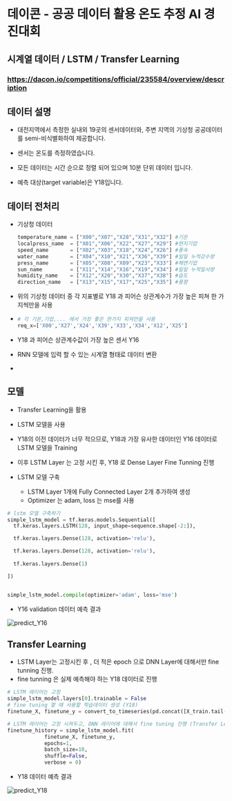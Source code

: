 # 데이콘 - 공공 데이터 활용 온도 추정 AI 경진대회



## 시계열 데이터 / LSTM  / Transfer Learning



### https://dacon.io/competitions/official/235584/overview/description



## 데이터 설명

- 대전지역에서 측정한 실내외 19곳의 센서데이터와, 주변 지역의 기상청 공공데이터를 semi-비식별화하여 제공합니다.

- 센서는 온도를 측정하였습니다.

- 모든 데이터는 시간 순으로 정렬 되어 있으며 10분 단위 데이터 입니다.

- 예측 대상(target variable)은 Y18입니다.



## 데이터 전처리

- 기상청 데이터

  ```python
  temperature_name = ["X00","X07","X28","X31","X32"] #기온
  localpress_name  = ["X01","X06","X22","X27","X29"] #현지기압
  speed_name       = ["X02","X03","X18","X24","X26"] #풍속
  water_name       = ["X04","X10","X21","X36","X39"] #일일 누적강수량
  press_name       = ["X05","X08","X09","X23","X33"] #해면기압
  sun_name         = ["X11","X14","X16","X19","X34"] #일일 누적일사량
  humidity_name    = ["X12","X20","X30","X37","X38"] #습도
  direction_name   = ["X13","X15","X17","X25","X35"] #풍향
  ```

- 위의 기상청 데이터 중  각 지표별로 Y18 과 피어슨 상관계수가 가장 높은 피쳐 한 가지씩만을 사용

- ```python
  # 각 기온,기압,... 에서 가장 좋은 한가지 피쳐만을 사용
  req_x=['X00','X27','X24','X39','X33','X34','X12','X25']
  ```

- Y18 과 피어슨 상관계수값이 가장 높은 센서 Y16

- RNN 모델에 입력 할 수 있는 시계열 형태로 데이터 변환 

- 

## 모델

- Transfer Learning을 활용
- LSTM 모델을 사용
- Y18의 이전 데이터가 너무 적으므로, Y18과 가장 유사한 데이터인 Y16 데이터로 LSTM 모델을 Training
- 이후 LSTM Layer 는 고정 시킨 후, Y18 로 Dense Layer Fine Tunning 진행

- LSTM 모델 구축
  - LSTM Layer 1개에 Fully Connected Layer 2개 추가하여 생성
  - Optimizer 는 adam, loss 는 mse를 사용

```python
# lstm 모델 구축하기
simple_lstm_model = tf.keras.models.Sequential([
  tf.keras.layers.LSTM(128, input_shape=sequence.shape[-2:]),

  tf.keras.layers.Dense(128, activation='relu'),

  tf.keras.layers.Dense(128, activation='relu'),
  
  tf.keras.layers.Dense(1)

])


simple_lstm_model.compile(optimizer='adam', loss='mse')
```



- Y16 validation 데이터 예측 결과

![predict_Y16](https://user-images.githubusercontent.com/28820900/120607812-807b6200-c48b-11eb-92c8-af9342ef3acc.PNG)



## Transfer Learning

- LSTM Layer는 고정시킨 후 , 더 적은 epoch 으로 DNN Layer에 대해서만 fine tunning 진행.
- fine tunning 은 실제 예측해야 하는 Y18 데이터로 진행

```python
# LSTM 레이어는 고정
simple_lstm_model.layers[0].trainable = False
# fine tuning 할 때 사용할 학습데이터 생성 (Y18)
finetune_X, finetune_y = convert_to_timeseries(pd.concat([X_train.tail(432), train['Y18'].tail(432)], axis = 1), interval=12)

# LSTM 레이어는 고정 시켜두고, DNN 레이어에 대해서 fine tuning 진행 (Transfer Learning)
finetune_history = simple_lstm_model.fit(
            finetune_X, finetune_y,
            epochs=1,
            batch_size=10,
            shuffle=False,
            verbose = 0)
```



- Y18 데이터 예측 결과

![predict_Y18](https://user-images.githubusercontent.com/28820900/120607832-84a77f80-c48b-11eb-8903-dae4de4d9b0d.PNG)

